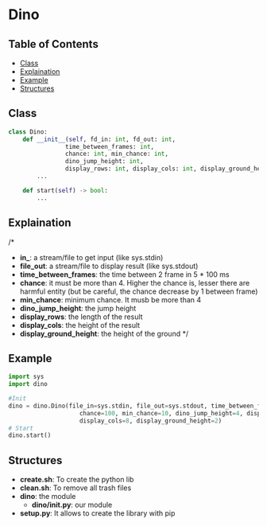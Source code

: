 # Dino

## Table of Contents

- [Class](#Class)
- [Explaination](#Explaination)
- [Example](#Example)
- [Structures](#Structures)

## Class

```py
class Dino:
    def __init__(self, fd_in: int, fd_out: int, 
                time_between_frames: int,
                chance: int, min_chance: int, 
                dino_jump_height: int,
                display_rows: int, display_cols: int, display_ground_height: int) -> None:
        ...

    def start(self) -> bool:
        ...
```

## Explaination

/*
- **in_**: a stream/file to get input (like sys.stdin)
- **file_out**: a stream/file to display result (like sys.stdout)
- **time_between_frames**: the time between 2 frame in 5 * 100 ms
- **chance**: it must be more than 4. Higher the chance is, lesser there are harmful entity (but be careful, the chance decrease by 1 between frame)
- **min_chance**: minimum chance. It musb be more than 4
- **dino_jump_height**: the jump height
- **display_rows**: the length of the result
- **display_cols**: the height of the result
- **display_ground_height**: the height of the ground
*/

## Example

```py
import sys
import dino

#Init
dino = dino.Dino(file_in=sys.stdin, file_out=sys.stdout, time_between_frames=5 * 100000000, 
                    chance=100, min_chance=10, dino_jump_height=4, display_rows=25, 
                    display_cols=8, display_ground_height=2)
# Start
dino.start()
```

## Structures

- **create.sh**: To create the python lib
- **clean.sh**: To remove all trash files
- **dino**: the module
    - **dino/__init__.py**: our module
- **setup.py**: It allows to create the library with pip